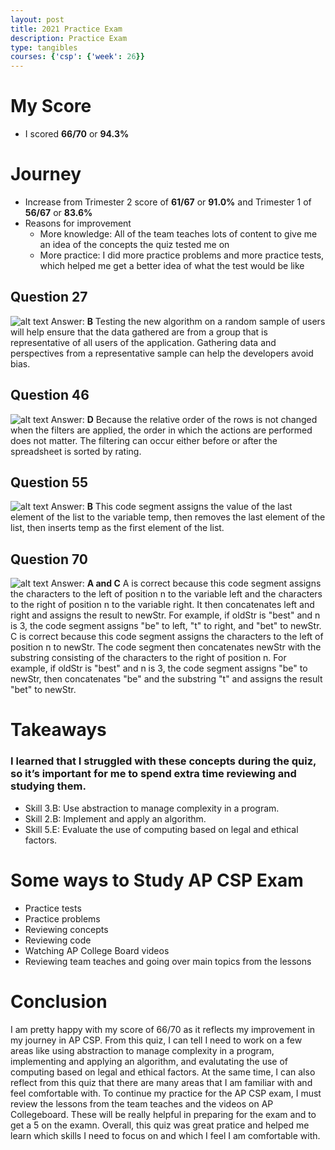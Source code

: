 ```yaml
---
layout: post
title: 2021 Practice Exam
description: Practice Exam
type: tangibles
courses: {'csp': {'week': 26}}
---
```


# My Score
- I scored **66/70** or **94.3%**

# Journey
- Increase from Trimester 2 score of **61/67** or **91.0%** and Trimester 1 of **56/67** or **83.6%**
- Reasons for improvement
    - More knowledge: All of the team teaches lots of content to give me an idea of the concepts the quiz tested me on
    - More practice: I did more practice problems and more practice tests, which helped me get a better idea of what the test would be like

## Question 27
![alt text](</student/images/Screenshot 2024-03-13 at 8.18.08 PM.png>)
Answer: **B** Testing the new algorithm on a random sample of users will help ensure that the data gathered are from a group that is representative of all users of the application. Gathering data and perspectives from a representative sample can help the developers avoid bias.

## Question 46
![alt text](</student/images/Screenshot 2024-03-13 at 8.19.38 PM.png>)
Answer: **D** Because the relative order of the rows is not changed when the filters are applied, the order in which the actions are performed does not matter. The filtering can occur either before or after the spreadsheet is sorted by rating.

## Question 55
![alt text](</student/images/Screenshot 2024-03-13 at 8.20.44 PM.png>)
Answer: **B** This code segment assigns the value of the last element of the list to the variable temp, then removes the last element of the list, then inserts temp as the first element of the list.

## Question 70
![alt text](</student/images/Screenshot 2024-03-13 at 8.21.39 PM.png>)
Answer: **A and C** A is correct because this code segment assigns the characters to the left of position n to the variable left and the characters to the right of position n to the variable right. It then concatenates left and right and assigns the result to newStr. For example, if oldStr is "best" and n is 3, the code segment assigns "be" to left, "t" to right, and "bet" to newStr. C is correct because this code segment assigns the characters to the left of position n to newStr. The code segment then concatenates newStr with the substring consisting of the characters to the right of position n. For example, if oldStr is "best" and n is 3, the code segment assigns "be" to newStr, then concatenates "be" and the substring "t" and assigns the result "bet" to newStr.

# Takeaways
### I learned that I struggled with these concepts during the quiz, so it’s important for me to spend extra time reviewing and studying them.
- Skill 3.B: Use abstraction to manage complexity in a program.
- Skill 2.B: Implement and apply an algorithm.
- Skill 5.E: Evaluate the use of computing based on legal and ethical factors.

# Some ways to Study AP CSP Exam
- Practice tests
- Practice problems
- Reviewing concepts
- Reviewing code
- Watching AP College Board videos
- Reviewing team teaches and going over main topics from the lessons

# Conclusion
I am pretty happy with my score of 66/70 as it reflects my improvement in my journey in AP CSP. From this quiz, I can tell I need to work on a few areas like using abstraction to manage complexity in a program, implementing and applying an algorithm, and evalutating the use of computing based on legal and ethical factors. At the same time, I can also reflect from this quiz that there are many areas that I am familiar with and feel comfortable with. To continue my practice for the AP CSP exam, I must review the lessons from the team teaches and the videos on AP Collegeboard. These will be really helpful in preparing for the exam and to get a 5 on the examn. Overall, this quiz was great pratice and helped me learn which skills I need to focus on and which I feel I am comfortable with. 
